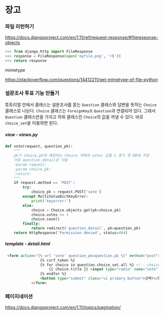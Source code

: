 # 장고

### 파일 리턴하기

https://docs.djangoproject.com/en/1.11/ref/request-response/#fileresponse-objects

```python
>>> from django.http import FileResponse
>>> response = FileResponse(open('myfile.png', 'rb'))
>>> return response
```

mimetype

https://stackoverflow.com/questions/14412211/get-mimetype-of-file-python


### 설문조사 투표 기능 만들기

튜토리얼 안에서 클래스는 설문조사를 묻는 `Question` 클래스와 답변을 뜻하는 `Choice` 클래스로 나뉜다. `Choice` 클래스는 `ForeignKey로` `Question`과 연결되어 있다. 그래서 `Question` 클래스만을 가지고 하위 클래스인 `Choice`의 값을 꺼낼 수 있다. 바로 `choice_set`을 이용하면 된다.

##### view - views.py

```python
def vote(request, question_pk):
    """
    pk가 choice_pk에 해당하는 Choice 객체의 votes 값을 1 증가 후 DB에 저장
    이후 question_detail로 이동
    :param request:
    :param choice_pk:
    :return:
    """
    if request.method == 'POST':
        try:
            choice_pk = request.POST['vote']
        except MultiValueDictKeyError:
            print('keyerror!')
        else:
            choice = Choice.objects.get(pk=choice_pk)
            choice.votes += 1
            choice.save()
        finally:
            return redirect('question_detail', pk=question_pk)
    return HttpResponse('Permission denied', status=404)
```


##### template - detail.html

```html
 <form action="{% url 'vote' question_pk=question.pk %}" method="post">
                {% csrf_token %}
                {% for choice in question.choice_set.all %} <!-- choice_set을 사용해 하위 클래스를 역참조-->
                    {{ choice.title }} <input type="radio" name="vote" value="{{ choice.pk }}">
                {% endfor %}
                <button type="submit" class="ui primary button">선택!</button>
            </form>
```


### 페이지네이션

https://docs.djangoproject.com/en/1.11/topics/pagination/